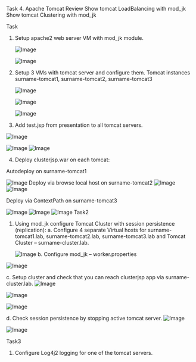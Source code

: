 Task 4. Apache Tomcat
Review
Show tomcat LoadBalancing with mod_jk
Show tomcat Clustering with mod_jk

Task

1. Setup apache2 web server VM with mod_jk module.

   	![Image](/images/3_1.png) 

	![Image](/images/3_2.png) 

2. Setup 3 VMs with tomcat server and configure them. Tomcat instances surname-tomcat1, surname-tomcat2, surname-tomcat3

 	![Image](/images/3_3.png) 

	![Image](/images/3_4.png) 

	![Image](/images/3_5.png) 
3. Add test.jsp from presentation to all tomcat servers.

 ![Image](/images/3_6.png)

 ![Image](/images/3_7.png)
 ![Image](/images/3_8.png)


4. Deploy clusterjsp.war on each tomcat:
 
Autodeploy on surname-tomcat1

 ![Image](/images/3_9.png)
Deploy via browse local host on surname-tomcat2
 ![Image](/images/3_10.png)
 ![Image](/images/3_11.png)

Deploy via ContextPath on surname-tomcat3

 ![Image](/images/3_12.png)
  ![Image](/images/3_13.png)
 ![Image](/images/3_14.png)
Task2
1. Using mod_jk configure Tomcat Cluster with session persistence (replication):
a. Configure 4 separate Virtual hosts for surname-tomcat1.lab, surname-tomcat2.lab, surname-tomcat3.lab and Tomcat Cluster – surname-cluster.lab.

	 ![Image](/images/3_15.png)	
b. Configure mod_jk – worker.properties

 ![Image](/images/3_16.png)

c. Setup cluster and check that you can reach clusterjsp app via surname-cluster.lab.
 ![Image](/images/3_17.png)

 ![Image](/images/3_18.png)

 ![Image](/images/3_19.png)

d. Check session persistence by stopping active tomcat server.
 ![Image](/images/3_20.png)

 ![Image](/images/3_21.png)

Task3
1. Configure Log4j2 logging for one of the tomcat servers.
